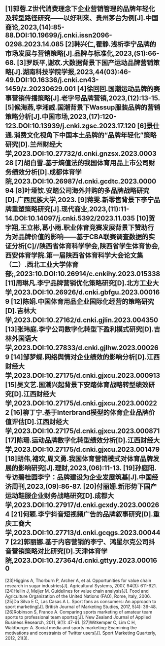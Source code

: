 [1]郭蓉.Z世代消费理念下企业营销管理的品牌年轻化及转型路径研究——以好利来、贵州茅台为例[J].中国商论,2023,(14):85-88.DOI:10.19699/j.cnki.issn2096-0298.2023.14.085
[2]韩兴仁,瞿静.浅析李宁品牌的市场发展与营销策略[J].品牌与标准化,2023,(S1):66-68.
[3]罗跃平,谢欢.大数据背景下国产运动品牌营销策略[J].湖南科技学院学报,2023,44(03):46-49.DOI:10.16336/j.cnki.cn43-1459/z.20230629.001
[4]徐回回.国潮运动品牌的赛事营销传播策略[J].老字号品牌营销,2023,(12):13-15.
[5]候海燕,李湘威.国潮背景下Wassup服装品牌的营销策略分析[J].中国市场,2023,(17):120-123.DOI:10.13939/j.cnki.zgsc.2023.17.120
[6]景仕通.消费文化视角下中国本土品牌的“品牌年轻化”策略研究[D].兰州财经大学,2023.DOI:10.27732/d.cnki.gnzsx.2023.000328
[7]胡白雪.基于熵值法的我国体育用品上市公司财务绩效分析[D].成都体育学院,2023.DOI:10.26987/d.cnki.gcdtc.2023.000094
[8]叶垭钦.安踏公司海外并购的多品牌战略研究[D].广西民族大学,2023.
[9]蒋雯.新零售背景下李宁品牌重塑策略研究[J].现代商业,2023,(11):11-14.DOI:10.14097/j.cnki.5392/2023.11.035
[10]贺宇翔,王立彬,葛小雨.职业体育竞赛发展背景下赞助行为对品牌价值的影响——基于CBA联赛调查数据的实证分析[C]//陕西省体育科学学会,陕西省学生体育协会,西安体育学院.第一届陕西省体育科学大会论文集（二）.西北工业大学体育部;,2023:10.DOI:10.26914/c.cnkihy.2023.015338
[11]周琳凡.李宁品牌营销优化策略研究[D].北方工业大学,2023.DOI:10.26926/d.cnki.gbfgu.2023.000169
[12]陈娟.中国体育用品企业国际化经营的策略研究[D].吉林大学,2023.DOI:10.27162/d.cnki.gjlin.2023.004350
[13]张玮庭.李宁公司数字化转型下盈利模式研究[D].吉林外国语大学,2023.DOI:10.27833/d.cnki.gjlhw.2023.000269
[14]邹梦蝶.网络舆情对企业绩效的影响分析[D].江西财经大学,2023.DOI:10.27175/d.cnki.gjxcu.2023.000913
[15]吴文艺.国潮兴起背景下安踏体育战略转型绩效研究[D].江西财经大学,2023.DOI:10.27175/d.cnki.gjxcu.2023.000222
[16]柳丁宁.基于Interbrand模型的体育企业品牌价值评估[D].江西财经大学,2023.DOI:10.27175/d.cnki.gjxcu.2023.000871
[17]陈珊.运动品牌数字化转型绩效分析[D].江西财经大学,2023.DOI:10.27175/d.cnki.gjxcu.2023.001479
[18]胡伟,褚欢,周文勇.我国体育营销模式对体育品牌发展的影响研究[J].理财,2023,(06):11-13.
[19]孙庭阳.专访碧桂园李宁：品牌建设为企业发展筑基[J].中国经济周刊,2023,(09):86-87.
[20]付丽姗.新形势下国产运动鞋服企业财务战略研究[D].成都大学,2023.DOI:10.27917/d.cnki.gcxdy.2023.000264
[21]何颖.李宁抖音短视频广告的品牌叙事研究[D].重庆工商大学,2023.DOI:10.27713/d.cnki.gcqgs.2023.000447
[22]郭丽娜.基于内容营销的李宁、鸿星尔克公司抖音营销策略对比研究[D].天津体育学院,2023.DOI:10.27364/d.cnki.gttyy.2023.000160
---
[23]Higgins A, Thorburn P, Archer A, et al. Opportunities for value chain research in sugar industries[J]. Agricultural Systems, 2007, 94(3): 611-621.
[24]Hellin J, Meijer M. Guidelines for value chain analysis[J]. Food and Agriculture Organization of the United Nations (FAO), Rome, Italy, 2006.
[25]Da Silva E C, Las Casas A L. Sport fans as consumers: An approach to sport marketing[J]. British Journal of Marketing Studies, 2017, 5(4): 36-48.
[26]Robinson S, France A. Comparing sports marketing of amateur team sports to professional team sportsq[J]. New Zealand Journal of Applied Business Research, 2011, 9(1): 47-61.
[27]Witkemper C, Lim C H, Waldburger A. Social media and sports marketing: Examining the motivations and constraints of Twitter users[J]. Sport Marketing Quarterly, 2012, 21(3).
